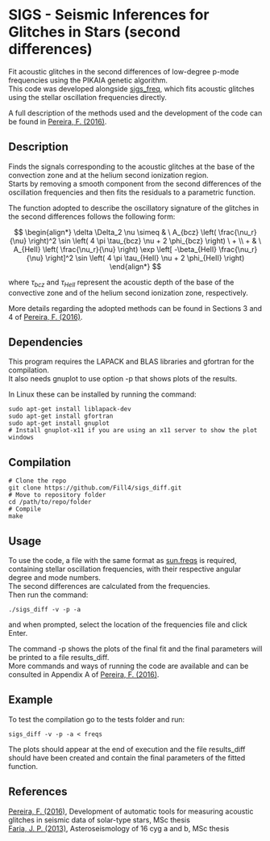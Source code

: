 # SIGS - Seismic Inferences for Glitches in Stars (second differences)
Fit acoustic glitches in the second differences of low-degree p-mode frequencies using the PIKAIA genetic algorithm. \
This code was developed alongside [sigs_freq](https://github.com/Fill4/sigs_freq), which fits acoustic glitches using the stellar oscillation frequencies directly.

A full description of the methods used and the development of the code can be found in [Pereira, F. (2016)](https://hdl.handle.net/10216/90991).

## Description

Finds the signals corresponding to the acoustic glitches at the base of the convection zone and at the helium second ionization region. \
Starts by removing a smooth component from the second differences of the oscillation frequencies and then fits the residuals to a parametric function.

The function adopted to describe the oscillatory signature of the glitches in the second differences follows the following form:

$$
\begin{align*} 
\delta \Delta_2 \nu \simeq & \ A_{bcz} \left( \frac{\nu_r}{\nu} \right)^2 \sin \left( 4 \pi \tau_{bcz} \nu + 2 \phi_{bcz} \right) \ + \\
                         + & \ A_{HeII} \left( \frac{\nu_r}{\nu} \right) \exp \left[ -\beta_{HeII} \frac{\nu_r}{\nu} \right]^2 \sin \left( 4 \pi \tau_{HeII} \nu + 2 \phi_{HeII} \right)
\end{align*}
$$

where $\tau_{bcz}$ and $\tau_{HeII}$ represent the acoustic depth of the base of the convective zone and of the helium second ionization zone, respectively.

More details regarding the adopted methods can be found in Sections 3 and 4 of [Pereira, F. (2016)](https://hdl.handle.net/10216/90991).

## Dependencies

This program requires the LAPACK and BLAS libraries and gfortran for the compilation. \
It also needs gnuplot to use option -p that shows plots of the results.

In Linux these can be installed by running the command:
```
sudo apt-get install liblapack-dev
sudo apt-get install gfortran
sudo apt-get install gnuplot
# Install gnuplot-x11 if you are using an x11 server to show the plot windows

```

## Compilation

```
# Clone the repo
git clone https://github.com/Fill4/sigs_diff.git
# Move to repository folder
cd /path/to/repo/folder
# Compile
make
```
## Usage

To use the code, a file with the same format as [sun.freqs](tests/sun.freqs) is required, containing stellar oscillation frequencies, with their respective angular degree and mode numbers. \
The second differences are calculated from the frequencies. \
Then run the command:
```
./sigs_diff -v -p -a
```
and when prompted, select the location of the frequencies file and click Enter. 

The command -p shows the plots of the final fit and the final parameters will be printed to a file results_diff. \
More commands and ways of running the code are available and can be consulted in Appendix A of [Pereira, F. (2016)](https://hdl.handle.net/10216/90991).

## Example

To test the compilation go to the tests folder and run:
```
sigs_diff -v -p -a < freqs
```

The plots should appear at the end of execution and the file results_diff should have been created and contain the final parameters of the fitted function.

## References

[Pereira, F. (2016)](https://hdl.handle.net/10216/90991), Development of automatic tools for measuring acoustic glitches in seismic data of solar-type stars, MSc thesis \
[Faria, J. P. (2013)](http://hdl.handle.net/10216/69506), Asteroseismology of 16 cyg a and b, MSc thesis